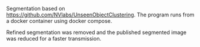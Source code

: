 Segmentation based on https://github.com/NVlabs/UnseenObjectClustering. The program runs from a docker container using docker compose.

Refined segmentation was removed and the published segmented image was reduced for a faster transmission. 

